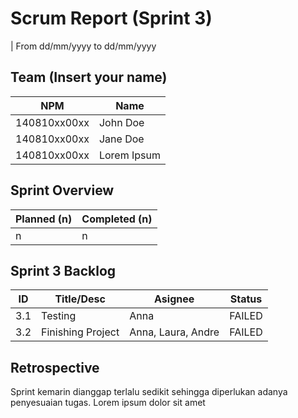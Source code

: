 # Scrum Report (Sprint 3)
| From dd/mm/yyyy to dd/mm/yyyy

## Team (Insert your name)
| NPM           | Name        |
| ------------- |-------------|
| 140810xx00xx  | John Doe    |
| 140810xx00xx  | Jane Doe    |
| 140810xx00xx  | Lorem Ipsum |

## Sprint Overview
| Planned (n)   | Completed (n) |
| ------------- |-------------- |
| n             | n             |

## Sprint 3 Backlog

| ID  | Title/Desc | Asignee | Status |
| --- | ---------- | ------- | ------ |
| 3.1 | Testing                                      | Anna               | FAILED |
| 3.2 | Finishing Project                            | Anna, Laura, Andre | FAILED |

## Retrospective 

Sprint kemarin dianggap terlalu sedikit sehingga diperlukan adanya penyesuaian tugas. Lorem ipsum dolor sit amet

